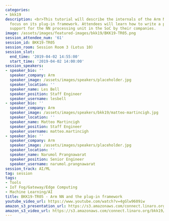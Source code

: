 ```yaml
---
categories:
- bkk19
description: <br>This tutorial will describe the internals of the Arm NN SDK and will
  focus on its plug-in framework. Attendees will learn how to write a plug-in to add
  support for the NN processing unit in the SoC by their companies.
image: /assets/images/featured-images/bkk19/BKK19-TR05.png
session_attendee_num: '61'
session_id: BKK19-TR05
session_room: Session Room 3 (Lotus 10)
session_slot:
  end_time: '2019-04-02 14:55:00'
  start_time: '2019-04-02 14:00:00'
session_speakers:
- speaker_bio: ''
  speaker_company: Arm
  speaker_image: /assets/images/speakers/placeholder.jpg
  speaker_location: ''
  speaker_name: Les Bell
  speaker_position: Staff Engineer
  speaker_username: lesbell
- speaker_bio: ''
  speaker_company: Arm
  speaker_image: /assets/images/speakers/bkk19/matteo-martincigh.jpg
  speaker_location: ''
  speaker_name: Matteo Martincigh
  speaker_position: Staff Engineer
  speaker_username: matteo.martincigh
- speaker_bio: ''
  speaker_company: Arm
  speaker_image: /assets/images/speakers/placeholder.jpg
  speaker_location: ''
  speaker_name: Narumol Prangnawarat
  speaker_position: Senior Engineer
  speaker_username: narumol.prangnawarat
session_track: AI/ML
tag: session
tags:
- Tools
- IoT Fog/Gateway/Edge Computing
- Machine Learning/AI
title: BKK19-TR05 - Arm NN and the plug-in framework
youtube_video_url: https://www.youtube.com/watch?v=4gGlw9609iw
amazon_s3_presentation_url: https://s3.amazonaws.com/connect.linaro.org/bkk19/presentations/bkk19-tr05.pdf
amazon_s3_video_url: https://s3.amazonaws.com/connect.linaro.org/bkk19/videos/bkk19-tr05.mp4
---
```

